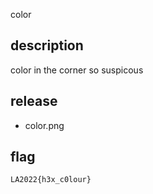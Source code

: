 color

## description

color in the corner so suspicous

## release

- color.png

## flag

`LA2022{h3x_c0lour}`
